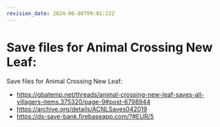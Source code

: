 ```yaml
---
revision_date: 2024-06-08T09:01:22Z
---
```

# Save files for Animal Crossing New Leaf:
Save files for Animal Crossing New Leaf:
* https://gbatemp.net/threads/animal-crossing-new-leaf-saves-all-villagers-items.375320/page-9#post-6798944
* https://archive.org/details/ACNLSaves042019
* https://ds-save-bank.firebaseapp.com/?#EUR/5